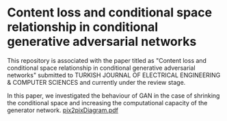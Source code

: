 # Content loss and conditional space relationship in conditional generative adversarial networks

This repository is associated with the paper titled as "Content loss and conditional space relationship in conditional generative adversarial networks" submitted to 
TURKISH JOURNAL OF ELECTRICAL ENGINEERING & COMPUTER SCIENCES  and  currently under the review stage. 

In this paper, we investigated the behaviour of GAN in the case of shrinking the conditional space and increasing the computational capacity of the generator network. 
[pix2pixDiagram.pdf](https://github.com/enexs/Content-loss-and-conditional-space/files/7958348/pix2pixDiagram.pdf)
